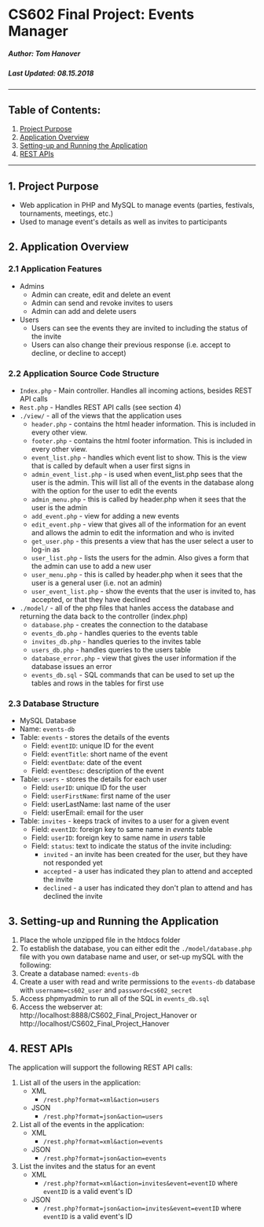 # **CS602 Final Project: Events Manager**
##### *Author: Tom Hanover*
##### *Last Updated: 08.15.2018*
---

## Table of Contents:
1. [Project Purpose](#1.-project-purpose)
2. [Application Overview](#2.-application-overview)
3. [Setting-up and Running the Application](#3.-setting-up-and-running-the-application)
4. [REST APIs](#4.-REST-APIs)

---

## 1. Project Purpose
- Web application in PHP and MySQL to manage events (parties, festivals, tournaments, meetings, etc.)
- Used to manage event's details as well as invites to participants

## 2. Application Overview

### 2.1 Application Features
- Admins
    - Admin can create, edit and delete an event
    - Admin can send and revoke invites to users
    - Admin can add and delete users
- Users
    - Users can see the events they are invited to including the status of the invite
    - Users can also change their previous response (i.e. accept to decline, or decline to accept)

### 2.2 Application Source Code Structure
  - `Index.php` - Main controller. Handles all incoming actions, besides REST API calls
  - `Rest.php` - Handles REST API calls (see section 4)
  - `./view/` - all of the views that the application uses
    - `header.php` - contains the html header information. This is included in every other view.
    - `footer.php` - contains the html footer information. This is included in every other view.
    - `event_list.php` - handles which event list to show. This is the view that is called by default when a user first signs in
    - `admin_event_list.php` - is used when event_list.php sees that the user is the admin. This will list all of the events in the database along with the option for the user to edit the events
    - `admin_menu.php` - this is called by header.php when it sees that the user is the admin
    - `add_event.php` - view for adding a new events
    - `edit_event.php` - view that gives all of the information for an event and allows the admin to edit the information and who is invited
    - `get_user.php` - this presents a view that has the user select a user to log-in as
    - `user_list.php` - lists the users for the admin. Also gives a form that the admin can use to add a new user
    - `user_menu.php` - this is called by header.php when it sees that the user is a general user (i.e. not an admin)
    - `user_event_list.php` - show the events that the user is invited to, has accepted, or that they have declined
  - `./model/` - all of the php files that hanles access the database and returning the data back to the controller (index.php)
    - `database.php` - creates the connection to the database
    - `events_db.php` - handles queries to the events table
    - `invites_db.php` - handles queries to the invites table
    - `users_db.php` - handles queries to the users table
    - `database_error.php` - view that gives the user information if the database issues an error
    - `events_db.sql` - SQL commands that can be used to set up the tables and rows in the tables for first use


### 2.3 Database Structure
  - MySQL Database
  - Name: `events-db`
  - Table: `events` - stores the details of the events
    - Field: `eventID`: unique ID for the event
    - Field: `eventTitle`: short name of the event
    - Field: `eventDate`: date of the event
    - Field: `eventDesc`: description of the event
  - Table: `users` - stores the details for each user
    - Field: `userID`: unique ID for the user
    - Field: `userFirstName`: first name of the user
    - Field: userLastName: last name of the user
    - Field: userEmail: email for the user
  - Table: `invites` - keeps track of invites to a user for a given event
    - Field: `eventID`: foreign key to same name in *events* table
    - Field: `userID`: foreign key to same name in *users* table
    - Field: `status`: text to indicate the status of the invite including:
      - `invited` - an invite has been created for the user, but they have not responded yet
      - `accepted` - a user has indicated they plan to attend and accepted the invite
      - `declined` - a user has indicated they don't plan to attend and has declined the invite

## 3. Setting-up and Running the Application
1. Place the whole unzipped file in the htdocs folder
2. To establish the database, you can either edit the `./model/database.php` file with you own database name and user, or set-up mySQL with the following:
3. Create a database named: `events-db`
4. Create a user with read and write permissions to the `events-db` database with `username=cs602_user` and `password=cs602_secret`
5. Access phpmyadmin to run all of the SQL in `events_db.sql`
6. Access the webserver at: http://localhost:8888/CS602_Final_Project_Hanover or http://localhost/CS602_Final_Project_Hanover

## 4. REST APIs
The application will support the following REST API calls:

1. List all of the users in the application:
    - XML
      - `/rest.php?format=xml&action=users`
    - JSON
      - `/rest.php?format=json&action=users`
2. List all of the events in the application:
    - XML
      - `/rest.php?format=xml&action=events`
    - JSON
      - `/rest.php?format=json&action=events`
3. List the invites and the status for an event
    - XML
      - `/rest.php?format=xml&action=invites&event=eventID` where `eventID` is a valid event's ID
    - JSON
      - `/rest.php?format=json&action=invites&event=eventID` where `eventID` is a valid event's ID

